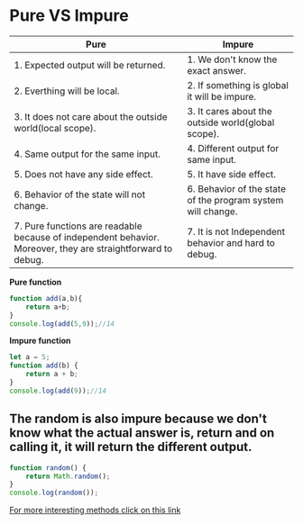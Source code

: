 # Pure VS Impure
| Pure                                                                                                         | Impure                                                      |
| ------------------------------------------------------------------------------------------------------------ | ----------------------------------------------------------- |
| 1. Expected output will be returned.                                                                         | 1. We don't know the exact answer.                          |
| 2. Everthing will be local.                                                                                  | 2. If something is global it will be impure.                |
| 3. It does not care about the outside world(local scope).                                                    | 3. It cares about the outside world(global scope).          |
| 4. Same output for the same input.                                                                           | 4. Different output for same input.                         |
| 5. Does not have any side effect.                                                                            | 5. It have side effect.                                     |
| 6. Behavior of the state will not change.                                                                    | 6. Behavior of the state of the program system will change. |
| 7. Pure functions are readable because of independent behavior. Moreover, they are straightforward to debug. | 7. It is not Independent behavior and hard to debug.        |

**Pure  function**
```JavaScript
function add(a,b){
    return a+b;
}
console.log(add(5,9));//14
```

**Impure function**
```JavaScript
let a = 5;
function add(b) {
    return a + b;
}
console.log(add(9));//14
```
## The random is also impure because we don't know what the actual answer is, return and on calling it, it will return the different output.

```JavaScript
function random() {
    return Math.random();
}
console.log(random());
```
[For more interesting methods click on this link](./js/pure%20vs%20impure.js)